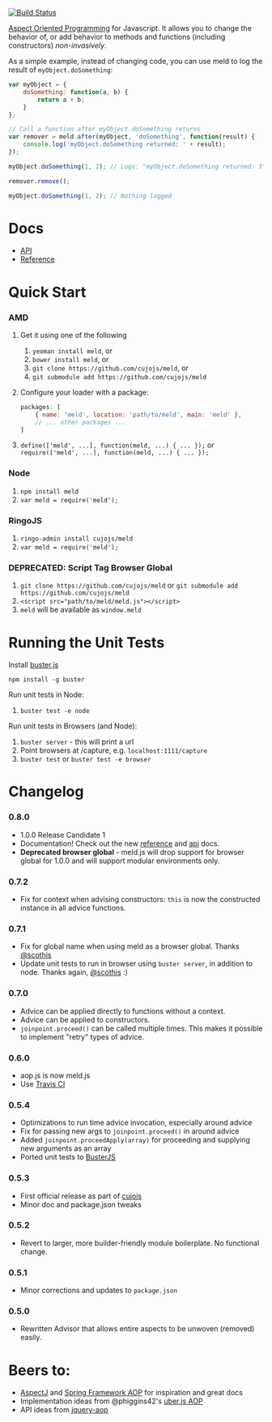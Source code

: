 [![Build Status](https://secure.travis-ci.org/cujojs/meld.png)](http://travis-ci.org/cujojs/meld)

[Aspect Oriented Programming](http://en.wikipedia.org/wiki/Aspect-oriented_programming "Aspect-oriented programming - Wikipedia, the free encyclopedia") for Javascript.  It allows you to change the behavior of, or add behavior to methods and functions (including constructors) *non-invasively*.

As a simple example, instead of changing code, you can use meld to log the result of `myObject.doSomething`:

```js
var myObject = {
	doSomething: function(a, b) {
		return a + b;
	}
};

// Call a function after myObject.doSomething returns
var remover = meld.after(myObject, 'doSomething', function(result) {
	console.log('myObject.doSomething returned: ' + result);
});

myObject.doSomething(1, 2); // Logs: "myObject.doSomething returned: 3"

remover.remove();

myObject.doSomething(1, 2); // Nothing logged
```

# Docs

* [API](./blob/master/docs/api.md)
* [Reference](./blob/master/docs/reference.md)

# Quick Start

### AMD

1. Get it using one of the following
	1. `yeoman install meld`, or
	1. `bower install meld`, or
	1. `git clone https://github.com/cujojs/meld`, or
	1. `git submodule add https://github.com/cujojs/meld`

1. Configure your loader with a package:

	```javascript
	packages: [
		{ name: 'meld', location: 'path/to/meld', main: 'meld' },
		// ... other packages ...
	]
	```

1. `define(['meld', ...], function(meld, ...) { ... });` or `require(['meld', ...], function(meld, ...) { ... });`

### Node

1. `npm install meld`
1. `var meld = require('meld');`

### RingoJS

1. `ringo-admin install cujojs/meld`
1. `var meld = require('meld');`

### DEPRECATED: Script Tag Browser Global

1. `git clone https://github.com/cujojs/meld` or `git submodule add https://github.com/cujojs/meld`
1. `<script src="path/to/meld/meld.js"></script>`
1. `meld` will be available as `window.meld`


Running the Unit Tests
======================

Install [buster.js](http://busterjs.org/)

`npm install -g buster`

Run unit tests in Node:

1. `buster test -e node`

Run unit tests in Browsers (and Node):

1. `buster server` - this will print a url
2. Point browsers at <buster server url>/capture, e.g. `localhost:1111/capture`
3. `buster test` or `buster test -e browser`

# Changelog

### 0.8.0

* 1.0.0 Release Candidate 1
* Documentation! Check out the new [reference](blob/master/docs/reference.md) and [api](blob/master/docs/api.md) docs.
* **Deprecated browser global** - meld.js will drop support for browser global for 1.0.0 and will support modular environments only.

### 0.7.2

* Fix for context when advising constructors: `this` is now the constructed instance in all advice functions.

### 0.7.1

* Fix for global name when using meld as a browser global. Thanks [@scothis](https://github.com/scothis)
* Update unit tests to run in browser using `buster server`, in addition to node. Thanks again, [@scothis](https://github.com/scothis) :)

### 0.7.0

* Advice can be applied directly to functions without a context.
* Advice can be applied to constructors.
* `joinpoint.proceed()` can be called multiple times. This makes it possible to implement "retry" types of advice.

### 0.6.0

* aop.js is now meld.js
* Use [Travis CI](http://travis-ci.org/cujojs/meld)

### 0.5.4

* Optimizations to run time advice invocation, especially around advice
* Fix for passing new args to `joinpoint.proceed()` in around advice
* Added `joinpoint.proceedApply(array)` for proceeding and supplying new arguments as an array
* Ported unit tests to [BusterJS](http://busterjs.org)

### 0.5.3

* First official release as part of [cujojs](http://github.com/cujojs)
* Minor doc and package.json tweaks

### 0.5.2

* Revert to larger, more builder-friendly module boilerplate.  No functional change.

### 0.5.1

* Minor corrections and updates to `package.json`

### 0.5.0

* Rewritten Advisor that allows entire aspects to be unwoven (removed) easily.

# Beers to:

* [AspectJ](http://www.eclipse.org/aspectj/) and [Spring Framework AOP](http://static.springsource.org/spring/docs/3.0.x/reference/meld.html) for inspiration and great docs
* Implementation ideas from @phiggins42's [uber.js AOP](https://github.com/phiggins42/uber.js/blob/master/lib/meld.js)
* API ideas from [jquery-aop](http://code.google.com/p/jquery-aop/)